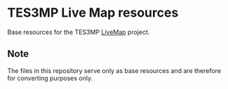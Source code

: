 # TES3MP Live Map resources

Base resources for the TES3MP
[LiveMap](https://github.com/TES3MP-TeamFOSS/LiveMap) project.

## Note

The files in this repository serve only as base resources and are
therefore for converting purposes only.
